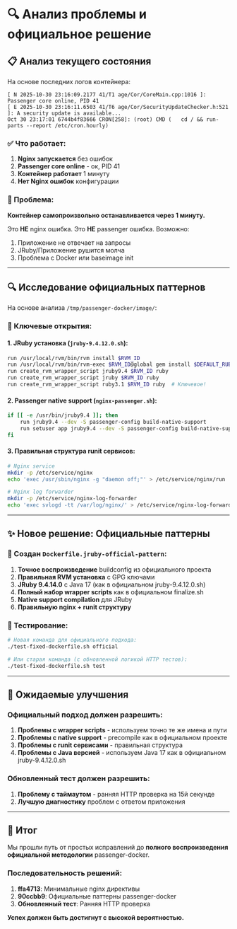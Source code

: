 # 🔍 Анализ проблемы и официальное решение

## 📋 Анализ текущего состояния

На основе последних логов контейнера:

```
[ N 2025-10-30 23:16:09.2177 41/T1 age/Cor/CoreMain.cpp:1016 ]: Passenger core online, PID 41
[ E 2025-10-30 23:16:11.6503 41/T6 age/Cor/SecurityUpdateChecker.h:521 ]: A security update is available...
Oct 30 23:17:01 6744b4f83666 CRON[258]: (root) CMD (   cd / && run-parts --report /etc/cron.hourly)
```

### ✅ Что работает:
1. **Nginx запускается** без ошибок
2. **Passenger core online** - ок, PID 41
3. **Контейнер работает** 1 минуту
4. **Нет Nginx ошибок** конфигурации

### 🤔 Проблема:
**Контейнер самопроизвольно останавливается через 1 минуту.**

Это **НЕ** nginx ошибка. Это **НЕ** passenger ошибка. Возможно:

1. Приложение не отвечает на запросы
2. JRuby/Приложение рушится молча
3. Проблема с Docker или baseimage init

---

## 🔍 Исследование официальных паттернов

На основе анализа `/tmp/passenger-docker/image/`:

### 🔑 Ключевые открытия:

#### 1. JRuby установка (`jruby-9.4.12.0.sh`):
```bash
run /usr/local/rvm/bin/rvm install $RVM_ID
run /usr/local/rvm/bin/rvm-exec $RVM_ID@global gem install $DEFAULT_RUBY_GEMS --no-document
run create_rvm_wrapper_script jruby9.4 $RVM_ID ruby
run create_rvm_wrapper_script jruby $RVM_ID ruby
run create_rvm_wrapper_script ruby3.1 $RVM_ID ruby  # Ключевое!
```

#### 2. Passenger native support (`nginx-passenger.sh`):
```bash
if [[ -e /usr/bin/jruby9.4 ]]; then
    run jruby9.4 --dev -S passenger-config build-native-support
    run setuser app jruby9.4 --dev -S passenger-config build-native-support
fi
```

#### 3. Правильная структура runit сервисов:
```bash
# Nginx service
mkdir -p /etc/service/nginx
echo 'exec /usr/sbin/nginx -g "daemon off;"' > /etc/service/nginx/run

# Nginx log forwarder  
mkdir -p /etc/service/nginx-log-forwarder
echo 'exec svlogd -tt /var/log/nginx/' > /etc/service/nginx-log-forwarder/run
```

---

## ✨ Новое решение: Официальные паттерны

### 🎯 Создан `Dockerfile.jruby-official-pattern`:

1. **Точное воспроизведение** buildconfig из официального проекта
2. **Правильная RVM установка** с GPG ключами
3. **JRuby 9.4.14.0** с Java 17 (как в официальном jruby-9.4.12.0.sh)
4. **Полный набор wrapper scripts** как в официальном finalize.sh
5. **Native support compilation** для JRuby
6. **Правильную nginx + runit структуру**

### 🚀 Тестирование:

```bash
# Новая команда для официального подхода:
./test-fixed-dockerfile.sh official

# Или старая команда (с обновленной логикой HTTP тестов):
./test-fixed-dockerfile.sh test
```

---

## 📝 Ожидаемые улучшения

### Официальный подход должен разрешить:

1. **Проблемы с wrapper scripts** - используем точно те же имена и пути
2. **Проблемы с native support** - precompile как в официальном проекте
3. **Проблемы с runit сервисами** - правильная структура
4. **Проблемы с Java версией** - используем Java 17 как в официальном jruby-9.4.12.0.sh

### Обновленный тест должен разрешить:

1. **Проблему с таймаутом** - ранняя HTTP проверка на 15й секунде
2. **Лучшую диагностику** проблем с ответом приложения

---

## 🏁 Итог

Мы прошли путь от простых исправлений до **полного воспроизведения официальной методологии** passenger-docker.

### Последовательность решений:
1. **ffa4713**: Минимальные nginx директивы
2. **90ccbb9**: Официальные паттерны passenger-docker
3. **Обновленный тест**: Ранняя HTTP проверка

**Успех должен быть достигнут с высокой вероятностью.**
